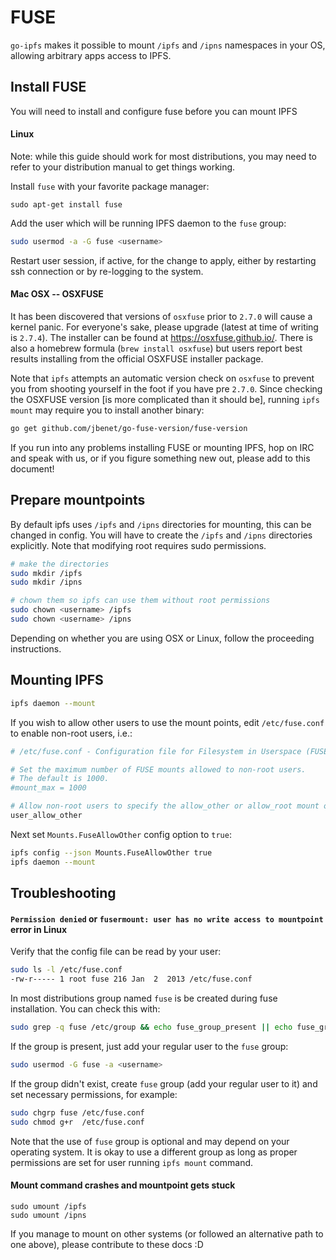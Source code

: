 # FUSE

`go-ipfs` makes it possible to mount `/ipfs` and `/ipns` namespaces in your OS,
allowing arbitrary apps access to IPFS.

## Install FUSE

You will need to install and configure fuse before you can mount IPFS

#### Linux

Note: while this guide should work for most distributions, you may need to refer
to your distribution manual to get things working.

Install `fuse` with your favorite package manager:
```
sudo apt-get install fuse
```

Add the user which will be running IPFS daemon to the `fuse` group:
```sh
sudo usermod -a -G fuse <username>
```

Restart user session, if active, for the change to apply, either by restarting
ssh connection or by re-logging to the system.

#### Mac OSX -- OSXFUSE

It has been discovered that versions of `osxfuse` prior to `2.7.0` will cause a
kernel panic. For everyone's sake, please upgrade (latest at time of writing is
`2.7.4`). The installer can be found at https://osxfuse.github.io/. There is
also a homebrew formula (`brew install osxfuse`) but users report best results
installing from the official OSXFUSE installer package.

Note that `ipfs` attempts an automatic version check on `osxfuse` to prevent you
from shooting yourself in the foot if you have pre `2.7.0`. Since checking the
OSXFUSE version [is more complicated than it should be], running `ipfs mount`
may require you to install another binary:

```sh
go get github.com/jbenet/go-fuse-version/fuse-version
```

If you run into any problems installing FUSE or mounting IPFS, hop on IRC and
speak with us, or if you figure something new out, please add to this document!

## Prepare mountpoints

By default ipfs uses `/ipfs` and `/ipns` directories for mounting, this can be
changed in config. You will have to create the `/ipfs` and `/ipns` directories
explicitly. Note that modifying root requires sudo permissions.

```sh
# make the directories
sudo mkdir /ipfs
sudo mkdir /ipns

# chown them so ipfs can use them without root permissions
sudo chown <username> /ipfs
sudo chown <username> /ipns
```

Depending on whether you are using OSX or Linux, follow the proceeding instructions.

## Mounting IPFS

```sh
ipfs daemon --mount
```

If you wish to allow other users to use the mount points, edit `/etc/fuse.conf`
to enable non-root users, i.e.:
```sh
# /etc/fuse.conf - Configuration file for Filesystem in Userspace (FUSE)

# Set the maximum number of FUSE mounts allowed to non-root users.
# The default is 1000.
#mount_max = 1000

# Allow non-root users to specify the allow_other or allow_root mount options.
user_allow_other
```

Next set `Mounts.FuseAllowOther` config option to `true`:
```sh
ipfs config --json Mounts.FuseAllowOther true
ipfs daemon --mount
```

## Troubleshooting

#### `Permission denied` or `fusermount: user has no write access to mountpoint` error in Linux

Verify that the config file can be read by your user:
```sh
sudo ls -l /etc/fuse.conf
-rw-r----- 1 root fuse 216 Jan  2  2013 /etc/fuse.conf
```
In most distributions group named `fuse` is be created during fuse installation.
You can check this with:

```sh
sudo grep -q fuse /etc/group && echo fuse_group_present || echo fuse_group_missing
```

If the group is present, just add your regular user to the `fuse` group:
```sh
sudo usermod -G fuse -a <username>
```

If the group didn't exist, create `fuse` group (add your regular user to it) and
set necessary permissions, for example:
```sh
sudo chgrp fuse /etc/fuse.conf
sudo chmod g+r  /etc/fuse.conf
```
<!--
TODO: udev rules for /dev/fuse?
-->

Note that the use of `fuse` group is optional and may depend on your operating
system. It is okay to use a different group as long as proper permissions are
set for user running `ipfs mount` command.

#### Mount command crashes and mountpoint gets stuck

```
sudo umount /ipfs
sudo umount /ipns
```

If you manage to mount on other systems (or followed an alternative path to one
above), please contribute to these docs :D
